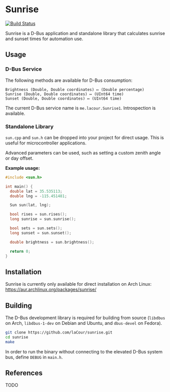 # Sunrise

[![Build Status](https://travis-ci.org/laCour/sunrise.svg?branch=master)](https://travis-ci.org/laCour/sunrise)

Sunrise is a D-Bus application and standalone library that calculates sunrise and sunset times for automation use.

## Usage

### D-Bus Service

The following methods are available for D-Bus consumption:

```
Brightness (Double, Double coordinates) ↦ (Double percentage)
Sunrise (Double, Double coordinates) ↦ (UInt64 time)
Sunset (Double, Double coordinates) ↦ (UInt64 time)
```

The current D-Bus service name is `me.lacour.Sunrise1`. Introspection is available.

### Standalone Library

`sun.cpp` and `sun.h` can be dropped into your project for direct usage. This is useful for microcontroller applications.

Advanced parameters can be used, such as setting a custom zenith angle or day offset.

**Example usage:**

```c++
#include <sun.h>

int main() {
  double lat = 35.535113;
  double lng = -115.451481;

  Sun sun(lat, lng);

  bool rises = sun.rises();
  long sunrise = sun.sunrise();

  bool sets = sun.sets();
  long sunset = sun.sunset();

  double brightness = sun.brightness();

  return 0;
}
```

## Installation

Sunrise is currently only available for direct installation on Arch Linux: https://aur.archlinux.org/packages/sunrise/

## Building

The D-Bus development library is required for building from source (`libdbus` on Arch, `libdbus-1-dev` on Debian and Ubuntu, and `dbus-devel` on Fedora).

```bash
git clone https://github.com/laCour/sunrise.git
cd sunrise
make
```

In order to run the binary without connecting to the elevated D-Bus system bus, define `DEBUG` in `main.h`.

## References

TODO
